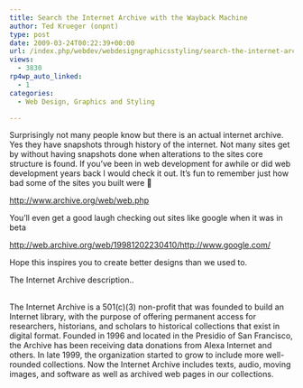 ```yaml
---
title: Search the Internet Archive with the Wayback Machine
author: Ted Krueger (onpnt)
type: post
date: 2009-03-24T00:22:39+00:00
url: /index.php/webdev/webdesigngraphicsstyling/search-the-internet-archive-with-the-way/
views:
  - 3830
rp4wp_auto_linked:
  - 1
categories:
  - Web Design, Graphics and Styling

---
```

Surprisingly not many people know but there is an actual internet archive. Yes they have snapshots through history of the internet. Not many sites get by without having snapshots done when alterations to the sites core structure is found. If you&#8217;ve been in web development for awhile or did web development years back I would check it out. It&#8217;s fun to remember just how bad some of the sites you built were 🙂

http://www.archive.org/web/web.php

You&#8217;ll even get a good laugh checking out sites like google when it was in beta
  
http://web.archive.org/web/19981202230410/http://www.google.com/

Hope this inspires you to create better designs than we used to.

The Internet Archive description..
   
<span class="MT_smaller"><br /> The Internet Archive is a 501(c)(3) non-profit that was founded to build an Internet library, with the purpose of offering permanent access for researchers, historians, and scholars to historical collections that exist in digital format. Founded in 1996 and located in the Presidio of San Francisco, the Archive has been receiving data donations from Alexa Internet and others. In late 1999, the organization started to grow to include more well-rounded collections. Now the Internet Archive includes texts, audio, moving images, and software as well as archived web pages in our collections.</span>